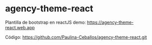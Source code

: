 # agency-theme-react
Plantilla de bootstrap en reactJS
demo:
https://agency-theme-react.web.app

Código:
https://github.com/Paulina-Ceballos/agency-theme-react.git